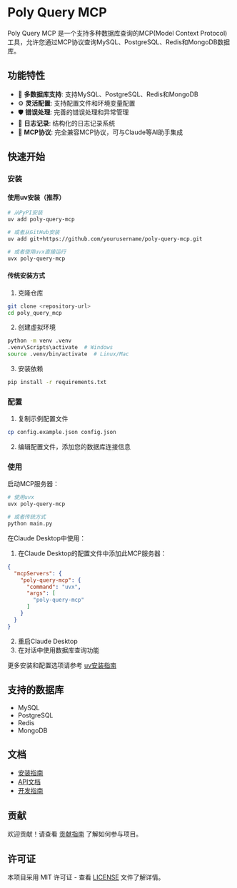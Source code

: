 # Poly Query MCP

Poly Query MCP 是一个支持多种数据库查询的MCP(Model Context Protocol)工具，允许您通过MCP协议查询MySQL、PostgreSQL、Redis和MongoDB数据库。

## 功能特性

- 🔌 **多数据库支持**: 支持MySQL、PostgreSQL、Redis和MongoDB
- ⚙️ **灵活配置**: 支持配置文件和环境变量配置
- 🛡️ **错误处理**: 完善的错误处理和异常管理
- 📝 **日志记录**: 结构化的日志记录系统
- 🔧 **MCP协议**: 完全兼容MCP协议，可与Claude等AI助手集成

## 快速开始

### 安装

#### 使用uv安装（推荐）

```bash
# 从PyPI安装
uv add poly-query-mcp

# 或者从GitHub安装
uv add git+https://github.com/yourusername/poly-query-mcp.git

# 或者使用uvx直接运行
uvx poly-query-mcp
```

#### 传统安装方式

1. 克隆仓库
```bash
git clone <repository-url>
cd poly_query_mcp
```

2. 创建虚拟环境
```bash
python -m venv .venv
.venv\Scripts\activate  # Windows
source .venv/bin/activate  # Linux/Mac
```

3. 安装依赖
```bash
pip install -r requirements.txt
```

### 配置

1. 复制示例配置文件
```bash
cp config.example.json config.json
```

2. 编辑配置文件，添加您的数据库连接信息

### 使用

启动MCP服务器：
```bash
# 使用uvx
uvx poly-query-mcp

# 或者传统方式
python main.py
```

在Claude Desktop中使用：
1. 在Claude Desktop的配置文件中添加此MCP服务器：

```json
{
  "mcpServers": {
    "poly-query-mcp": {
      "command": "uvx",
      "args": [
        "poly-query-mcp"
      ]
    }
  }
}
```

2. 重启Claude Desktop
3. 在对话中使用数据库查询功能

更多安装和配置选项请参考 [uv安装指南](docs/UV_INSTALLATION.md)

## 支持的数据库

- MySQL
- PostgreSQL
- Redis
- MongoDB

## 文档

- [安装指南](docs/INSTALLATION.md)
- [API文档](docs/API.md)
- [开发指南](docs/DEVELOPMENT.md)

## 贡献

欢迎贡献！请查看 [贡献指南](CONTRIBUTING.md) 了解如何参与项目。

## 许可证

本项目采用 MIT 许可证 - 查看 [LICENSE](LICENSE) 文件了解详情。